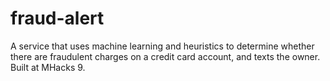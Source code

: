 # fraud-alert
A service that uses machine learning and heuristics to determine whether there are fraudulent charges on a credit card account, and texts the owner. Built at MHacks 9.
